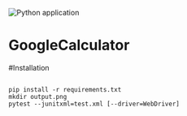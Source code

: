 ![Python application](https://github.com/omoskovko/GoogleCalculator/workflows/Python%20application/badge.svg?branch=master)

# GoogleCalculator
#Installation
```

pip install -r requirements.txt
mkdir output.png
pytest --junitxml=test.xml [--driver=WebDriver]
```
